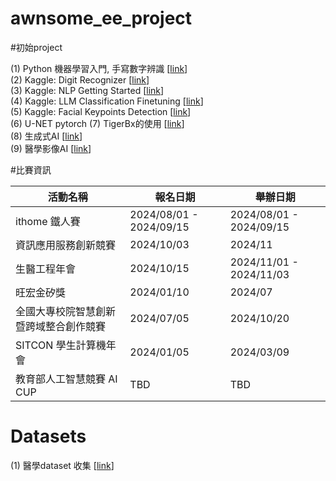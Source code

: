 # awnsome_ee_project

#初始project

(1) Python 機器學習入門, 手寫數字辨識 [[link](https://machine-learning-python.gitbook.io/project/classification/ex1_recognizing_hand-written_digits)]  
(2) Kaggle: Digit Recognizer [[link](https://www.kaggle.com/competitions/digit-recognizer)]  
(3) Kaggle: NLP Getting Started [[link](https://www.kaggle.com/competitions/nlp-getting-started)]  
(4) Kaggle: LLM Classification Finetuning [[link](https://www.kaggle.com/competitions/llm-classification-finetuning)]  
(5) Kaggle: Facial Keypoints Detection [[link](https://www.kaggle.com/competitions/facial-keypoints-detection)]  
(6) U-NET pytorch 
(7) TigerBx的使用 [[link](https://github.com/htylab/tigerbx)]  
(8) 生成式AI [[link](https://github.com/Project-MONAI/GenerativeModels)]  
(9) 醫學影像AI [[link](https://github.com/Project-MONAI/tutorials)]  



#比賽資訊

| 活動名稱 | 報名日期 | 舉辦日期 |
|----------|----------|----------|
| ithome 鐵人賽 | 2024/08/01 - 2024/09/15 | 2024/08/01 - 2024/09/15 |
| 資訊應用服務創新競賽 | 2024/10/03 | 2024/11 |
| 生醫工程年會 | 2024/10/15 | 2024/11/01 - 2024/11/03 |
| 旺宏金矽獎 | 2024/01/10 | 2024/07  |
| 全國大專校院智慧創新暨跨域整合創作競賽 | 2024/07/05 | 2024/10/20 |
| SITCON 學生計算機年會 | 2024/01/05 | 2024/03/09 |
| 教育部人工智慧競賽 AI CUP | TBD| TBD |


# Datasets
(1) 醫學dataset 收集 [[link](https://github.com/adalca/medical-datasets)]
